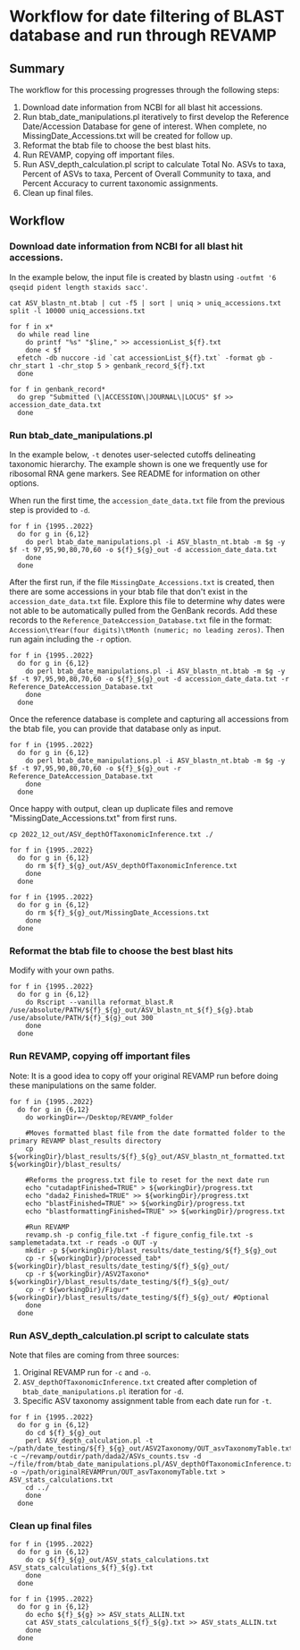 # Workflow for date filtering of BLAST database and run through REVAMP

## Summary
The workflow for this processing progresses through the following steps:
1. Download date information from NCBI for all blast hit accessions.
2. Run btab_date_manipulations.pl iteratively to first develop the Reference Date/Accession Database for gene of interest. When complete, no MissingDate_Accessions.txt will be created for follow up.
3. Reformat the btab file to choose the best blast hits.
4. Run REVAMP, copying off important files.
5. Run ASV_depth_calculation.pl script to calculate Total No. ASVs to taxa, Percent of ASVs to taxa, Percent of Overall Community to taxa, and Percent Accuracy to current taxonomic assignments.
6. Clean up final files.

## Workflow

### Download date information from NCBI for all blast hit accessions.

In the example below, the input file is created by blastn using ```-outfmt '6 qseqid pident length staxids sacc'```.


```
cat ASV_blastn_nt.btab | cut -f5 | sort | uniq > uniq_accessions.txt
split -l 10000 uniq_accessions.txt

for f in x*
  do while read line
    do printf "%s" "$line," >> accessionList_${f}.txt
    done < $f 
  efetch -db nuccore -id `cat accessionList_${f}.txt` -format gb -chr_start 1 -chr_stop 5 > genbank_record_${f}.txt
  done

for f in genbank_record*
  do grep "Submitted (\|ACCESSION\|JOURNAL\|LOCUS" $f >> accession_date_data.txt
  done
```

### Run btab_date_manipulations.pl

In the example below, ```-t``` denotes user-selected cutoffs delineating taxonomic hierarchy. The example shown is one we frequently use for ribosomal RNA gene markers. See README for information on other options.

When run the first time, the ```accession_date_data.txt``` file from the previous step is provided to ```-d```.
```
for f in {1995..2022}
  do for g in {6,12}
    do perl btab_date_manipulations.pl -i ASV_blastn_nt.btab -m $g -y $f -t 97,95,90,80,70,60 -o ${f}_${g}_out -d accession_date_data.txt
    done
  done
```

After the first run, if the file ```MissingDate_Accessions.txt``` is created, then there are some accessions in your btab file that don't exist in the ```accession_date_data.txt``` file. Explore this file to determine why dates were not able to be automatically pulled from the GenBank records. Add these records to the ```Reference_DateAccession_Database.txt``` file in the format: ```Accession\tYear(four digits)\tMonth (numeric; no leading zeros)```. Then run again including the ```-r``` option.
```
for f in {1995..2022}
  do for g in {6,12}
    do perl btab_date_manipulations.pl -i ASV_blastn_nt.btab -m $g -y $f -t 97,95,90,80,70,60 -o ${f}_${g}_out -d accession_date_data.txt -r Reference_DateAccession_Database.txt
    done
  done
```

Once the reference database is complete and capturing all accessions from the btab file, you can provide that database only as input.
```
for f in {1995..2022}
  do for g in {6,12}
    do perl btab_date_manipulations.pl -i ASV_blastn_nt.btab -m $g -y $f -t 97,95,90,80,70,60 -o ${f}_${g}_out -r Reference_DateAccession_Database.txt
    done
  done
```

Once happy with output, clean up duplicate files and remove "MissingDate_Accessions.txt" from first runs.

```
cp 2022_12_out/ASV_depthOfTaxonomicInference.txt ./

for f in {1995..2022}
  do for g in {6,12}
    do rm ${f}_${g}_out/ASV_depthOfTaxonomicInference.txt
    done
  done

for f in {1995..2022}
  do for g in {6,12}
    do rm ${f}_${g}_out/MissingDate_Accessions.txt
    done
  done
```

### Reformat the btab file to choose the best blast hits

Modify with your own paths.

```
for f in {1995..2022}
  do for g in {6,12}
    do Rscript --vanilla reformat_blast.R /use/absolute/PATH/${f}_${g}_out/ASV_blastn_nt_${f}_${g}.btab /use/absolute/PATH/${f}_${g}_out 300
    done
  done
```

### Run REVAMP, copying off important files
Note: It is a good idea to copy off your original REVAMP run before doing these manipulations on the same folder.

```
for f in {1995..2022}
  do for g in {6,12}
    do workingDir=~/Desktop/REVAMP_folder
    
    #Moves formatted blast file from the date formatted folder to the primary REVAMP blast_results directory
    cp ${workingDir}/blast_results/${f}_${g}_out/ASV_blastn_nt_formatted.txt ${workingDir}/blast_results/
    
    #Reforms the progress.txt file to reset for the next date run
    echo "cutadaptFinished=TRUE" > ${workingDir}/progress.txt
    echo "dada2_Finished=TRUE" >> ${workingDir}/progress.txt
    echo "blastFinished=TRUE" >> ${workingDir}/progress.txt
    echo "blastformattingFinished=TRUE" >> ${workingDir}/progress.txt
    
    #Run REVAMP
    revamp.sh -p config_file.txt -f figure_config_file.txt -s samplemetadata.txt -r reads -o OUT -y
    mkdir -p ${workingDir}/blast_results/date_testing/${f}_${g}_out
    cp -r ${workingDir}/processed_tab* ${workingDir}/blast_results/date_testing/${f}_${g}_out/
    cp -r ${workingDir}/ASV2Taxono* ${workingDir}/blast_results/date_testing/${f}_${g}_out/
    cp -r ${workingDir}/Figur* ${workingDir}/blast_results/date_testing/${f}_${g}_out/ #Optional
    done
  done
```

### Run ASV_depth_calculation.pl script to calculate stats
Note that files are coming from three sources:
1. Original REVAMP run for ```-c``` and ```-o```.
2. ```ASV_depthOfTaxonomicInference.txt``` created after completion of ```btab_date_manipulations.pl``` iteration for ```-d```.
3. Specific ASV taxonomy assignment table from each date run for ```-t```.

```
for f in {1995..2022}
  do for g in {6,12}
    do cd ${f}_${g}_out
    perl ASV_depth_calculation.pl -t ~/path/date_testing/${f}_${g}_out/ASV2Taxonomy/OUT_asvTaxonomyTable.txt -c ~/revamp/outdir/path/dada2/ASVs_counts.tsv -d ~/file/from/btab_date_manipulations.pl/ASV_depthOfTaxonomicInference.txt -o ~/path/originalREVAMPrun/OUT_asvTaxonomyTable.txt > ASV_stats_calculations.txt
    cd ../
    done
  done
```

### Clean up final files

```
for f in {1995..2022}
  do for g in {6,12}
    do cp ${f}_${g}_out/ASV_stats_calculations.txt ASV_stats_calculations_${f}_${g}.txt
    done
  done

for f in {1995..2022}
  do for g in {6,12}
    do echo ${f}_${g} >> ASV_stats_ALLIN.txt
    cat ASV_stats_calculations_${f}_${g}.txt >> ASV_stats_ALLIN.txt
    done
  done
```
